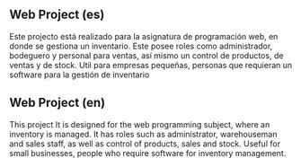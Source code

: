 ## Web Project (es)

Este projecto está realizado para la asignatura de programación web, 
en donde se gestiona un inventario. Este posee roles como administrador, 
bodeguero y personal para ventas, así mismo un control de productos, de ventas y de stock. 
Util para empresas pequeñas, personas que requieran un software para la gestión de inventario

## Web Project (en)

This project It is designed for the web programming subject, 
where an inventory is managed. It has roles such as administrator, 
warehouseman and sales staff, as well as control of products, sales and stock. 
Useful for small businesses, people who require software for inventory management.
